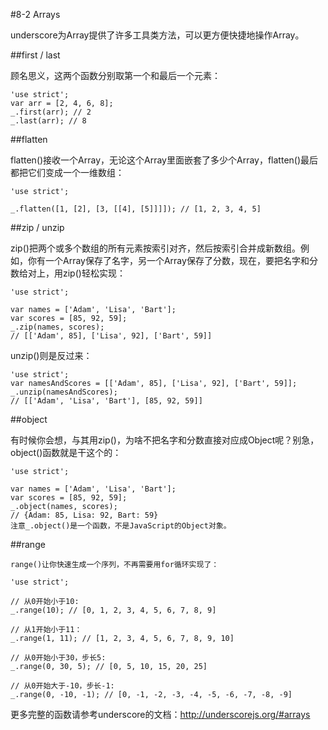 #8-2 Arrays

underscore为Array提供了许多工具类方法，可以更方便快捷地操作Array。

##first / last

顾名思义，这两个函数分别取第一个和最后一个元素：

	'use strict';
	var arr = [2, 4, 6, 8];
	_.first(arr); // 2
	_.last(arr); // 8
##flatten

flatten()接收一个Array，无论这个Array里面嵌套了多少个Array，flatten()最后都把它们变成一个一维数组：

	'use strict';
	
	_.flatten([1, [2], [3, [[4], [5]]]]); // [1, 2, 3, 4, 5]
##zip / unzip

zip()把两个或多个数组的所有元素按索引对齐，然后按索引合并成新数组。例如，你有一个Array保存了名字，另一个Array保存了分数，现在，要把名字和分数给对上，用zip()轻松实现：

	'use strict';
	
	var names = ['Adam', 'Lisa', 'Bart'];
	var scores = [85, 92, 59];
	_.zip(names, scores);
	// [['Adam', 85], ['Lisa', 92], ['Bart', 59]]
unzip()则是反过来：

	'use strict';
	var namesAndScores = [['Adam', 85], ['Lisa', 92], ['Bart', 59]];
	_.unzip(namesAndScores);
	// [['Adam', 'Lisa', 'Bart'], [85, 92, 59]]
##object

有时候你会想，与其用zip()，为啥不把名字和分数直接对应成Object呢？别急，object()函数就是干这个的：

	'use strict';
	
	var names = ['Adam', 'Lisa', 'Bart'];
	var scores = [85, 92, 59];
	_.object(names, scores);
	// {Adam: 85, Lisa: 92, Bart: 59}
	注意_.object()是一个函数，不是JavaScript的Object对象。

##range

	range()让你快速生成一个序列，不再需要用for循环实现了：
	
	'use strict';
	
	// 从0开始小于10:
	_.range(10); // [0, 1, 2, 3, 4, 5, 6, 7, 8, 9]
	
	// 从1开始小于11：
	_.range(1, 11); // [1, 2, 3, 4, 5, 6, 7, 8, 9, 10]
	
	// 从0开始小于30，步长5:
	_.range(0, 30, 5); // [0, 5, 10, 15, 20, 25]
	
	// 从0开始大于-10，步长-1:
	_.range(0, -10, -1); // [0, -1, -2, -3, -4, -5, -6, -7, -8, -9]
更多完整的函数请参考underscore的文档：http://underscorejs.org/#arrays